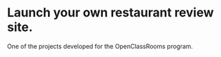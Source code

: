 # Launch your own restaurant review site.
One of the projects developed for the OpenClassRooms program.
